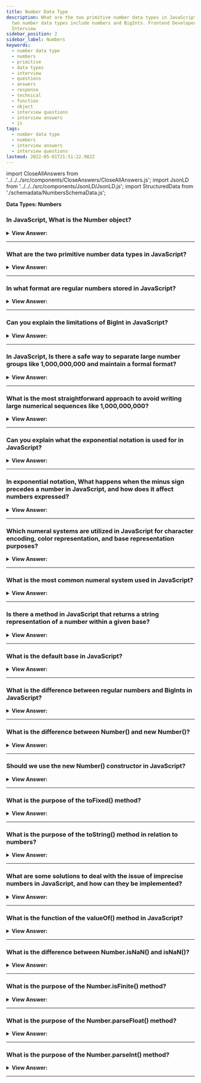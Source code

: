```yaml
---
title: Number Data Type
description: What are the two primitive number data types in JavaScript? In JavaScript, the
  two number data types include numbers and BigInts. Frontend Developer
  Interview
sidebar_position: 2
sidebar_label: Numbers
keywords:
  - number data type
  - numbers
  - primitive
  - data types
  - interview
  - questions
  - answers
  - response
  - technical
  - function
  - object
  - interview questions
  - interview answers
  - js
tags:
  - number data type
  - numbers
  - interview answers
  - interview questions
lastmod: 2022-05-01T21:51:22.982Z
---
```


import CloseAllAnswers from '../../../src/components/CloseAnswers/CloseAllAnswers.js';
import JsonLD from '../../../src/components/JsonLD/JsonLD.js';
import StructuredData from './schemadata/NumbersSchemaData.js';

<JsonLD data={StructuredData} />

<head>
  <title>Number Data Type | JavaScript Frontend Phone Interview</title>
</head>

**Data Types: Numbers**

<CloseAllAnswers />

### In JavaScript, What is the Number object?

<details>
  <summary><strong>View Answer:</strong></summary>
  <div>
  <div><strong>Interview Response:</strong> The Number object is a built-in object in JavaScript that represents numerical values and provides methods for working with numbers.
  </div><br />
  <div><strong>Technical Response:</strong> In JavaScript, the Number object is a wrapper object that allows you to work with numerical values. The Number object can be created using the Number() constructor, but it's often not necessary because JavaScript automatically converts number literals and variables to instances of the Number object when necessary.
  </div><br />
  <div><strong className="codeExample">Code Example:</strong><br /><br />

  <div></div>

```javascript
let num = new Number(10);
```

However, you generally don't need to explicitly create Number objects in this way. Instead, you can just work with number primitives, like so:

```javascript
let num = 10;
```

JavaScript will automatically convert `num` to a Number object when you call methods on it. For example:

```javascript
let num = 10;
console.log(num.toFixed(2)); // "10.00"
```

In this case, JavaScript temporarily converts the number primitive `10` to a Number object so that the `toFixed` method can be used.

The Number object also has properties for numerical constants, such as `Number.MAX_VALUE`, `Number.MIN_VALUE`, `Number.NaN` (representing "Not a Number"), `Number.POSITIVE_INFINITY`, and `Number.NEGATIVE_INFINITY`.

Finally, note that while the Number object is useful, using number primitives is generally more efficient. You should avoid using the Number constructor unless necessary because creating Number objects can slow down execution speed.

  </div>
  </div>
</details>

---

### What are the two primitive number data types in JavaScript?

<details>
  <summary><strong>View Answer:</strong></summary>
  <div>
  <div><strong>Interview Response:</strong> There are two primitive number data types including Number for integers and floating-point values, and BigInt for arbitrarily large integers.
</div>
  </div>
</details>

---

### In what format are regular numbers stored in JavaScript?

<details>
  <summary><strong>View Answer:</strong></summary>
  <div>
  <div><strong>Interview Response:</strong> JavaScript stores regular numbers using the double-precision 64-bit binary format IEEE 754, which represents floating-point numbers and integers within its range.
</div>
  </div>
</details>

---

### Can you explain the limitations of BigInt in JavaScript?

<details>
  <summary><strong>View Answer:</strong></summary>
  <div>
  <div><strong>Interview Response:</strong> BigInt has some limitations, including an inability to mix with regular numbers in operations, incompatibility with some built-in methods like Math functions, and a lack of support in JSON.
</div>
  </div>
</details>

---

### In JavaScript, Is there a safe way to separate large number groups like 1,000,000,000 and maintain a formal format?

<details>
  <summary><strong>View Answer:</strong></summary>
  <div>
  <div><strong>Interview Response:</strong> Yes, we can use an underscore to ensure that the number maintains its primitive format.</div><br />
  <div><strong>Technical Response:</strong> The most common way to safely separate number groups without using a comma (which would cause an error) and keep its primitive format. We use an underscore (syntactic sugar) to ensure that the number maintains its primitive format. However, there are easier ways to propagate large numbers in most programming languages.
  </div><br />
  <div><strong className="codeExample">Code Example:</strong><br /><br />

  <div></div>

```js
let billion = 1_000_000_000;
console.log(typeof billion); // returns number and maintains its primitive

let billions = 2,000,000,000;
console.log(typeof billons) // Uncaught SyntaxError: Unexpected number
```

  </div>
  </div>
</details>

---

### What is the most straightforward approach to avoid writing large numerical sequences like 1,000,000,000?

<details>
  <summary><strong>View Answer:</strong></summary>
  <div>
  <div><strong>Interview Response:</strong> To avoid writing large numerical sequences, we can use e-notation (1e9 for 1,000,000,000) or store the value in a variable with a descriptive name.
</div><br />
  <div><strong className="codeExample">Code Example:</strong><br /><br />

  <div></div>

```js
let billion = 1e9;  // 1 billion, literally: 1 and 9 zeroes

console.log( 7.3e9 );  // 7.3 billions (same as 7300000000 or 7_300_000_000)

// In other words, e multiplies the number by 1 with the given zeroes count.

// 1e3 = 1 * 1000 // e3 means *1000
// 1.23e6 = 1.23 * 1000000 // e6 means *1000000

// Now let’s write something very small as a regular number.
// Say, 1 microsecond (one millionth of a second):

let ms = 0.000001;

// Using "e" can help. If we’d like to avoid writing the zeroes explicitly

let ms = 1e-6; // six zeroes to the left from 1

```

  </div>
  </div>
</details>

---

### Can you explain what the exponential notation is used for in JavaScript?

<details>
  <summary><strong>View Answer:</strong></summary>
  <div>
  <div><strong>Interview Response:</strong> Exponential notation or e-notation is used to represent very large or very small numbers more concisely, by using a shortened form of scientific notation, using "e" to indicate the power of 10.
  </div>
  </div>
</details>

---

### In exponential notation, What happens when the minus sign precedes a number in JavaScript, and how does it affect numbers expressed?

<details>
  <summary><strong>View Answer:</strong></summary>
  <div>
  <div><strong>Interview Response:</strong> In JavaScript, placing a minus sign before a number negates its value. When used with numbers in exponential notation, it negates the exponent, effectively making the number smaller if it was positive, or larger if it was negative.
  <br /><br />
  <p><strong>For example, -1e3 is equivalent to -1000 or 1e-3 is equivalent to 0.001</strong></p>
</div>
  <div><strong className="codeExample">Code Example:</strong><br /><br />

  <div></div>

```js
console.log(1e-9); // 1e-9 is 0.000000001; the minus sign applies to the exponent

console.log(-1e9); // -1e9 is - 1000000000.0; minus sign applies to the number itself.
```

  </div>
  </div>
</details>

---

### Which numeral systems are utilized in JavaScript for character encoding, color representation, and base representation purposes?

<details>
  <summary><strong>View Answer:</strong></summary>
  <div>
  <div><strong>Interview Response:</strong> JavaScript uses the UTF-16 encoding for character representation, hexadecimal notation for color representation, and supports base 10 and base 16 (hexadecimal) representation of numbers.
  </div><br />
  <div><strong className="codeExample">Code Example:</strong><br /><br />

  <div></div>

```js
console.log(0xff); // 255
console.log(0xFF); // 255 (the same, case doesn't matter)

// Binary and octal numeral systems

let a = 0b11111111; // binary form of 255
let b = 0o377; // octal form of 255

console.log(a == b); // true, the same number 255 at both sides
```

:::note

Hexadecimal is base 16, The decimal is base 10, Octal is base 8, and Binary is base 2.

:::

  </div>
  </div>
</details>

---

### What is the most common numeral system used in JavaScript?

<details>
  <summary><strong>View Answer:</strong></summary>
  <div>
  <div><strong>Interview Response:</strong> The most common numeral system used in JavaScript is Base 10, which is the decimal system used for representing ordinary numbers.
  </div>
  </div>
</details>

---

### Is there a method in JavaScript that returns a string representation of a number within a given base?

<details>
  <summary><strong>View Answer:</strong></summary>
  <div>
  <div><strong>Interview Response:</strong> Yes, the toString(base) method in JavaScript returns a string representation of a number in a given base. It takes an optional argument to specify the base.
</div><br />
  <div><strong className="codeExample">Code Example:</strong><br /><br />

  <div></div>

```js
let num = 255;

console.log(num.toString(16)); // ff
console.log(num.toString(2)); // 11111111
```

  </div>
  </div>
</details>

---

### What is the default base in JavaScript?

<details>
  <summary><strong>View Answer:</strong></summary>
  <div>
  <div><strong>Interview Response:</strong> JavaScript is base 10 by default, but the base can vary from 2 to 36 based on your use case.
</div><br />
  <div><strong className="codeExample">Code Example:</strong><br /><br />

  <div></div>

```js
console.log(parseInt('-15', 2)); // returns -15
console.log(parseInt('-15', 16)); // returns -21

// parseInt() syntax: parseInt(‘string’, [radix]);
```

  </div>
  </div>
</details>

---

### What is the difference between regular numbers and BigInts in JavaScript?

<details>
  <summary><strong>View Answer:</strong></summary>
  <div>
  <div><strong>Interview Response:</strong> Regular numbers are 64-bit floating-point values that can represent integers and decimals up to a certain precision, while BigInts are a built-in type for representing integers of arbitrary precision.
  </div>
  </div>
</details>

---

### What is the difference between Number() and new Number()?

<details>
  <summary><strong>View Answer:</strong></summary>
  <div>
  <div><strong>Interview Response:</strong> Number() is a function that converts a value to a number, while new Number() is a constructor that creates a Number object. The former returns a primitive value, the latter an object.
  </div>
  </div>
</details>

---

### Should we use the new Number() constructor in JavaScript?

<details>
  <summary><strong>View Answer:</strong></summary>
  <div>
  <div><strong>Interview Response:</strong> No, it's generally not recommended to use the new Number() constructor in JavaScript, as it can lead to unexpected results and is less efficient than using the Number() function.
  </div>
  </div>
</details>

---

### What is the purpose of the toFixed() method?

<details>
  <summary><strong>View Answer:</strong></summary>
  <div>
  <div><strong>Interview Response:</strong> The toFixed() method is used in JavaScript to format a number with a specified number of digits after the decimal point and return it as a string.
  </div>
  </div>
</details>

---

### What is the purpose of the toString() method in relation to numbers?

<details>
  <summary><strong>View Answer:</strong></summary>
  <div>
  <div><strong>Interview Response:</strong> The toString() method in JavaScript is used to convert a number to a string representation, allowing it to be displayed as text or manipulated in various ways.
  </div>
  </div>
</details>

---

### What are some solutions to deal with the issue of imprecise numbers in JavaScript, and how can they be implemented?

<details>
  <summary><strong>View Answer:</strong></summary>
  <div>
  <div><strong>Interview Response:</strong> One solution is to use a library like BigNumber.js, which provides arbitrary-precision arithmetic. Another is to use integer math where possible, or use rounding methods like Math.round().
  </div>
  </div>
</details>

---

### What is the function of the valueOf() method in JavaScript?

<details>
  <summary><strong>View Answer:</strong></summary>
  <div>
  <div><strong>Interview Response:</strong> The valueOf() method in JavaScript returns the primitive value of a specified object, commonly used with number, string, and boolean objects.
  </div>
  </div>
</details>

---

### What is the difference between Number.isNaN() and isNaN()?

<details>
  <summary><strong>View Answer:</strong></summary>
  <div>
  <div><strong>Interview Response:</strong> In JavaScript, Number.isNaN() strictly checks if a value is NaN, while isNaN() first attempts to convert the value to a number, resulting in potential type coercion and false positives. Therefore, Number.isNaN() is more reliable for checking if a value is NaN.
  </div>
  </div>
</details>

---

### What is the purpose of the Number.isFinite() method?

<details>
  <summary><strong>View Answer:</strong></summary>
  <div>
  <div><strong>Interview Response:</strong> The purpose of the Number.isFinite() method in JavaScript is to determine if a given value is a finite number, excluding Infinity, -Infinity, and NaN.
  </div>
  </div>
</details>

---

### What is the purpose of the Number.parseFloat() method?

<details>
  <summary><strong>View Answer:</strong></summary>
  <div>
  <div><strong>Interview Response:</strong> The purpose of the Number.parseFloat() method in JavaScript is to parse a string argument and return a floating-point number or NaN if parsing fails.
  </div>
  </div>
</details>

---

### What is the purpose of the Number.parseInt() method?

<details>
  <summary><strong>View Answer:</strong></summary>
  <div>
  <div><strong>Interview Response:</strong> The purpose of the Number.parseInt() method in JavaScript is to parse a string argument and return an integer, or NaN if parsing fails, allowing for optional radix specification.
  </div>
  </div>
</details>

---
